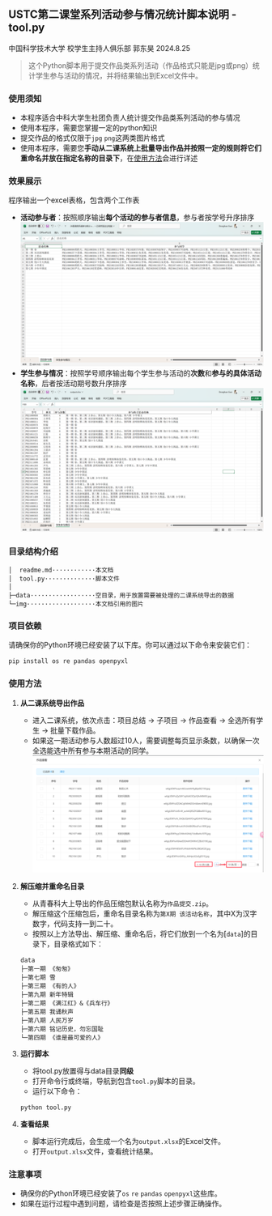 ## USTC第二课堂系列活动参与情况统计脚本说明 - tool.py
中国科学技术大学
校学生主持人俱乐部
郭东昊
2024.8.25
> 这个Python脚本用于提交作品类系列活动（作品格式只能是jpg或png）统计学生参与活动的情况，并将结果输出到Excel文件中。

### 使用须知
- 本程序适合中科大学生社团负责人统计提交作品类系列活动的参与情况
- 使用本程序，需要您掌握一定的python知识
- 提交作品的格式仅限于`jpg` `png`这两类图片格式
- 使用本程序，需要您**手动从二课系统上批量导出作品并按照一定的规则将它们重命名并放在指定名称的目录下**，在[使用方法](#使用方法)会进行详述

### 效果展示
程序输出一个excel表格，包含两个工作表
- **活动参与者**：按照顺序输出**每个活动的参与者信息**，参与者按学号升序排序
![alt text](img/image-1.png)
- **学生参与情况**：按照学号顺序输出每个学生参与活动的**次数**和**参与的具体活动名称**，后者按活动期号数升序排序
![alt text](img/image-3.png)

### 目录结构介绍
```
│  readme.md············本文档
│  tool.py··············脚本文件
│  
├─data··················空目录，用于放置需要被处理的二课系统导出的数据
└─img···················本文档引用的图片
```

### 项目依赖
请确保你的Python环境已经安装了以下库。你可以通过以下命令来安装它们：

```sh
pip install os re pandas openpyxl
```

### 使用方法
1. **从二课系统导出作品**
   - 进入二课系统，依次点击：项目总结 -> 子项目 -> 作品查看 -> 全选所有学生 -> 批量下载作品。
   - 如果这一期活动参与人数超过10人，需要调整每页显示条数，以确保一次全选能选中所有参与本期活动的同学。
   ![alt text](img/image.png)

2. **解压缩并重命名目录**
   - 从青春科大上导出的作品压缩包默认名称为`作品提交.zip`。
   - 解压缩这个压缩包后，重命名目录名称为`第X期 该活动名称`，其中X为汉字数字，代码支持一到二十。
   - 按照以上方法导出、解压缩、重命名后，将它们放到一个名为[`data`]的目录下，目录格式如下：
   ```
   data
   ├─第一期 《匆匆》
   ├─第七期 雪
   ├─第三期 《有的人》
   ├─第九期 新年特辑
   ├─第二期 《满江红》&《兵车行》
   ├─第五期 我诵秋声
   ├─第八期 人民万岁
   ├─第六期 铭记历史，勿忘国耻
   └─第四期 《谁是最可爱的人》
   ```

3. **运行脚本**
   - 将tool.py放置得与data目录**同级**
   - 打开命令行或终端，导航到包含`tool.py`脚本的目录。
   - 运行以下命令：
   ```sh
   python tool.py
   ```

4. **查看结果**
   - 脚本运行完成后，会生成一个名为`output.xlsx`的Excel文件。
   - 打开`output.xlsx`文件，查看统计结果。

### 注意事项
- 确保你的Python环境已经安装了`os` `re` `pandas` `openpyxl`这些库。
- 如果在运行过程中遇到问题，请检查是否按照上述步骤正确操作。